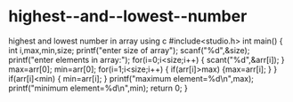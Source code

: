 # highest--and--lowest--number
highest and lowest number in array using c
#include<studio.h>
int main()
{
int i,max,min,size;
printf("enter size of array");
scanf("%d",&size);
printf("enter elements in array:");
for(i=0;i<size;i++)
{
scant("%d",&arr[i]);
}
max=arr[0];
min=arr[0];
for(i=1;i<size;i++)
{
if(arr[i]>max)
{max=arr[i];
}
}
if(arr[i]<min)
{
min=arr[i];
}
printf("maximum element=%d\n",max);
printf("minimum element=%d\n",min);
return 0;
}
